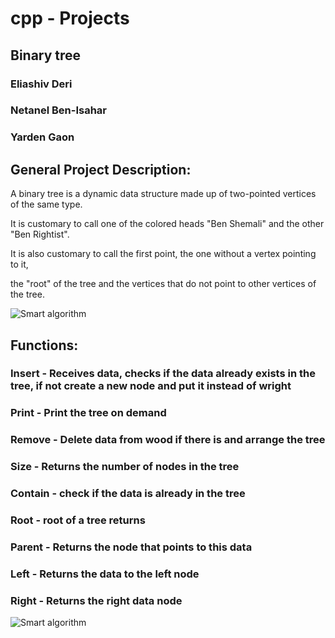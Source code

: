 # cpp - Projects
## Binary tree

### Eliashiv Deri

### Netanel Ben-Isahar

### Yarden Gaon

## General Project Description:
A binary tree is a dynamic data structure made up of two-pointed vertices of the same type.

It is customary to call one of the colored heads "Ben Shemali" and the other "Ben Rightist".

It is also customary to call the first point, the one without a vertex pointing to it, 

the "root" of the tree and the vertices that do not point to other vertices of the tree.

![Smart algorithm](https://upload.wikimedia.org/wikipedia/commons/thumb/5/57/Dijkstra_Animation.gif/250px-Dijkstra_Animation.gif)

## Functions:
### Insert - Receives data, checks if the data already exists in the tree, if not create a new node and put it instead of wright
### Print - Print the tree on demand
### Remove - Delete data from wood if there is and arrange the tree
### Size - Returns the number of nodes in the tree
### Contain - check if the data is already in the tree
### Root - root of a tree returns
### Parent - Returns the node that points to this data
### Left - Returns the data to the left node
### Right - Returns the right data node

![Smart algorithm](https://previews.123rf.com/images/anilinn/anilinn1708/anilinn170800010/84654112-circuit-imprimé-en-forme-d-arbre-avec-des-néons-verts.jpg)
